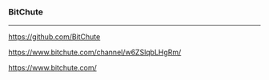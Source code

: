 ### BitChute
---
https://github.com/BitChute


https://www.bitchute.com/channel/w6ZSlqbLHgRm/

https://www.bitchute.com/


```
```

```
```

```
```


